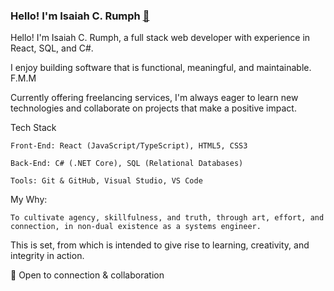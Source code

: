
### Hello! I'm Isaiah C. Rumph [👋](https://user-images.githubusercontent.com/1303154/88677602-1635ba80-d120-11ea-84d8-d263ba5fc3c0.gif)

Hello! I'm Isaiah C. Rumph, a full stack web developer with experience in React, SQL, and C#. 

I enjoy building software that is functional, meaningful, and maintainable. 
F.M.M

Currently offering freelancing services, I'm always eager to learn new technologies and collaborate on projects that make a positive impact.

Tech Stack

    Front-End: React (JavaScript/TypeScript), HTML5, CSS3

    Back-End: C# (.NET Core), SQL (Relational Databases)

    Tools: Git & GitHub, Visual Studio, VS Code

My Why:

    To cultivate agency, skillfulness, and truth, through art, effort, and connection, in non-dual existence as a systems engineer. 

This is set, from which is intended to give rise to learning, creativity, and integrity in action.

💬 Open to connection & collaboration
<!--

Hi I'm Craig hi

I'm a Full Stack Software Engineer primarily focused on front end development (React, Angular, TypeScript and JavaScript (ES6+), along with REST API and backend development experience (Node.js, Express.js, GraphQL, MongoDB, SQL Server).

I spend most of my work hours building applications using the latest front end tools while adhering to industry best practices and recommended coding standards.
Top Technologies

React Badge Angular Badge Typescript Badge Javascript Badge Nodejs Badge

📫 Reach out to me: craiglrumph@gmail.com  Linkedin Badge

    💻 Most used line of code npx react-create-app ."
    🤔 I’m always looking to work on new and exciting projects
    ⚡ Fun fact: I go to the GYM 4 days a week.

Web Site / Contact Information

    🔗 My Web Site
    📎 My Resume
    📧 craiglrumph@gmail.com


**isaiahcrumph/isaiahcrumph** is a ✨ _special_ ✨ repository because its `README.md` (this file) appears on your GitHub profile.

Here are some ideas to get you started:

- 🔭 I’m currently working on ...
- 🌱 I’m currently learning ...
- 👯 I’m looking to collaborate on ...
- 🤔 I’m looking for help with ...
- 💬 Ask me about ...
- 📫 How to reach me: ...
- 😄 Pronouns: ...
- ⚡ Fun fact: ...
-->
